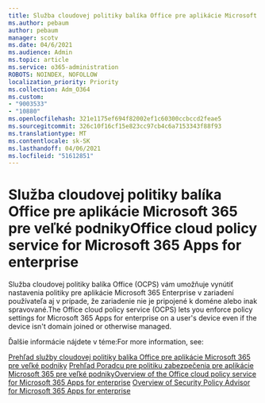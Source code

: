 ```yaml
---
title: Služba cloudovej politiky balíka Office pre aplikácie Microsoft 365 pre veľké podniky
ms.author: pebaum
author: pebaum
manager: scotv
ms.date: 04/6/2021
ms.audience: Admin
ms.topic: article
ms.service: o365-administration
ROBOTS: NOINDEX, NOFOLLOW
localization_priority: Priority
ms.collection: Adm_O364
ms.custom:
- "9003533"
- "10880"
ms.openlocfilehash: 321e1175ef694f82002ef1c60300ccbccd2feae5
ms.sourcegitcommit: 326c10f16cf15e823cc97cb4c6a7153343f88f93
ms.translationtype: MT
ms.contentlocale: sk-SK
ms.lasthandoff: 04/06/2021
ms.locfileid: "51612851"
---
```

# <a name="office-cloud-policy-service-for-microsoft-365-apps-for-enterprise"></a><span data-ttu-id="20a37-102">Služba cloudovej politiky balíka Office pre aplikácie Microsoft 365 pre veľké podniky</span><span class="sxs-lookup"><span data-stu-id="20a37-102">Office cloud policy service for Microsoft 365 Apps for enterprise</span></span>

<span data-ttu-id="20a37-103">Služba cloudovej politiky balíka Office (OCPS) vám umožňuje vynútiť nastavenia politiky pre aplikácie Microsoft 365 Enterprise v zariadení používateľa aj v prípade, že zariadenie nie je pripojené k doméne alebo inak spravované.</span><span class="sxs-lookup"><span data-stu-id="20a37-103">The Office cloud policy service (OCPS) lets you enforce policy settings for Microsoft 365 Apps for enterprise  on a user's device even if the device isn't domain joined or otherwise managed.</span></span> 

<span data-ttu-id="20a37-104">Ďalšie informácie nájdete v téme:</span><span class="sxs-lookup"><span data-stu-id="20a37-104">For more information, see:</span></span>

<span data-ttu-id="20a37-105">[Prehľad služby cloudovej politiky balíka Office pre aplikácie Microsoft 365 pre veľké podniky](https://docs.microsoft.com/deployoffice/overview-office-cloud-policy-service) 
 [Prehľad Poradcu pre politiku zabezpečenia pre aplikácie Microsoft 365 pre veľké podniky](https://docs.microsoft.com/deployoffice/overview-of-security-policy-advisor)</span><span class="sxs-lookup"><span data-stu-id="20a37-105">[Overview of the Office cloud policy service for Microsoft 365 Apps for enterprise](https://docs.microsoft.com/deployoffice/overview-office-cloud-policy-service)
[Overview of Security Policy Advisor for Microsoft 365 Apps for enterprise](https://docs.microsoft.com/deployoffice/overview-of-security-policy-advisor)</span></span>